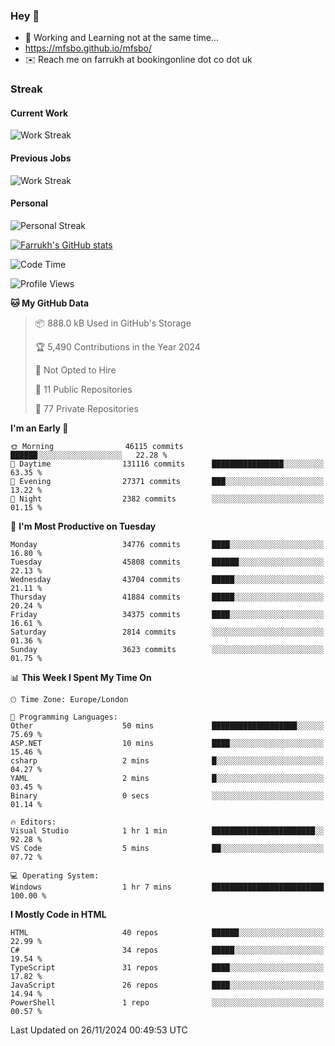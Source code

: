 ### Hey 👋

- 🏃 Working and Learning not at the same time...
- https://mfsbo.github.io/mfsbo/
- ✉️ Reach me on farrukh at bookingonline dot co dot uk

### Streak
#### Current Work
![Work Streak](https://streak-stats.demolab.com/?user=mfsbo)
#### Previous Jobs
![Work Streak](https://streak-stats.demolab.com/?user=farrukhcw)
#### Personal
![Personal Streak](https://streak-stats.demolab.com/?user=farrukhsubhani)

[![Farrukh's GitHub stats](https://github-readme-stats.vercel.app/api?username=mfsbo&hide=stars&count_private=true)](https://github.com/mfsbo/)

<!--START_SECTION:waka-->
![Code Time](http://img.shields.io/badge/Code%20Time-885%20hrs%2043%20mins-blue)

![Profile Views](http://img.shields.io/badge/Profile%20Views-3-blue)

**🐱 My GitHub Data** 

> 📦 888.0 kB Used in GitHub's Storage 
 > 
> 🏆 5,490 Contributions in the Year 2024
 > 
> 🚫 Not Opted to Hire
 > 
> 📜 11 Public Repositories 
 > 
> 🔑 77 Private Repositories 
 > 
**I'm an Early 🐤** 

```text
🌞 Morning                46115 commits       ██████░░░░░░░░░░░░░░░░░░░   22.28 % 
🌆 Daytime                131116 commits      ████████████████░░░░░░░░░   63.35 % 
🌃 Evening                27371 commits       ███░░░░░░░░░░░░░░░░░░░░░░   13.22 % 
🌙 Night                  2382 commits        ░░░░░░░░░░░░░░░░░░░░░░░░░   01.15 % 
```
📅 **I'm Most Productive on Tuesday** 

```text
Monday                   34776 commits       ████░░░░░░░░░░░░░░░░░░░░░   16.80 % 
Tuesday                  45808 commits       ██████░░░░░░░░░░░░░░░░░░░   22.13 % 
Wednesday                43704 commits       █████░░░░░░░░░░░░░░░░░░░░   21.11 % 
Thursday                 41884 commits       █████░░░░░░░░░░░░░░░░░░░░   20.24 % 
Friday                   34375 commits       ████░░░░░░░░░░░░░░░░░░░░░   16.61 % 
Saturday                 2814 commits        ░░░░░░░░░░░░░░░░░░░░░░░░░   01.36 % 
Sunday                   3623 commits        ░░░░░░░░░░░░░░░░░░░░░░░░░   01.75 % 
```


📊 **This Week I Spent My Time On** 

```text
🕑︎ Time Zone: Europe/London

💬 Programming Languages: 
Other                    50 mins             ███████████████████░░░░░░   75.69 % 
ASP.NET                  10 mins             ████░░░░░░░░░░░░░░░░░░░░░   15.46 % 
csharp                   2 mins              █░░░░░░░░░░░░░░░░░░░░░░░░   04.27 % 
YAML                     2 mins              █░░░░░░░░░░░░░░░░░░░░░░░░   03.45 % 
Binary                   0 secs              ░░░░░░░░░░░░░░░░░░░░░░░░░   01.14 % 

🔥 Editors: 
Visual Studio            1 hr 1 min          ███████████████████████░░   92.28 % 
VS Code                  5 mins              ██░░░░░░░░░░░░░░░░░░░░░░░   07.72 % 

💻 Operating System: 
Windows                  1 hr 7 mins         █████████████████████████   100.00 % 
```

**I Mostly Code in HTML** 

```text
HTML                     40 repos            ██████░░░░░░░░░░░░░░░░░░░   22.99 % 
C#                       34 repos            █████░░░░░░░░░░░░░░░░░░░░   19.54 % 
TypeScript               31 repos            ████░░░░░░░░░░░░░░░░░░░░░   17.82 % 
JavaScript               26 repos            ████░░░░░░░░░░░░░░░░░░░░░   14.94 % 
PowerShell               1 repo              ░░░░░░░░░░░░░░░░░░░░░░░░░   00.57 % 
```




 Last Updated on 26/11/2024 00:49:53 UTC
<!--END_SECTION:waka-->
<!--
**mfsbo/mfsbo** is a ✨ _special_ ✨ repository because its `README.md` (this file) appears on your GitHub profile.

Here are some ideas to get you started:

- 🔭 I’m currently working on ...
- 🌱 I’m currently learning ...
- 👯 I’m looking to collaborate on ...
- 🤔 I’m looking for help with ...
- 💬 Ask me about ...
- 📫 How to reach me: ...
- 😄 Pronouns: ...
- ⚡ Fun fact: ...
-->
